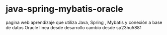 # java-spring-mybatis-oracle
pagina web aprendizaje que utiliza Java, Spring , Mybatis y conexión a base de datos Oracle
linea desde desarrollo
cambio desde sp23hu5881
